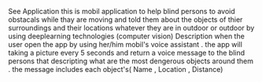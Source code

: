 See Application 
this is mobil application to help blind persons to avoid obstacals while thay are moving and told them about the objects of thier surroundings and their locations  whatever they are in outdoor or outdoor by using deeplearning technologies (computer vision)
Description
when the user open the app by using her/him mobil's voice assistant . the app will taking a picture every 5 seconds and return a voice message to the blind persons that descripting  what are the most dengerous objects around them . the message includes each object's( Name , Location , Distance)
